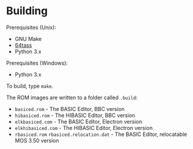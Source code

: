 # Building

Prerequisites (Unix):

* GNU Make
* [64tass](https://sourceforge.net/projects/tass64/)
* Python 3.x

Prerequisites (Windows):

* Python 3.x

To build, type `make`.

The ROM images are written to a folder called `.build`:

- `basiced.rom` - The BASIC Editor, BBC version
- `hibasiced.rom` - The HIBASIC Editor, BBC version
- `elkbasiced.com` - The BASIC Editor, Electron version
- `elkhibasiced.com` - The HIBASIC Editor, Electron version
- `rbasiced.rom` `rbasiced.relocation.dat` - The BASIC Editor, relocatable MOS 3.50 version
